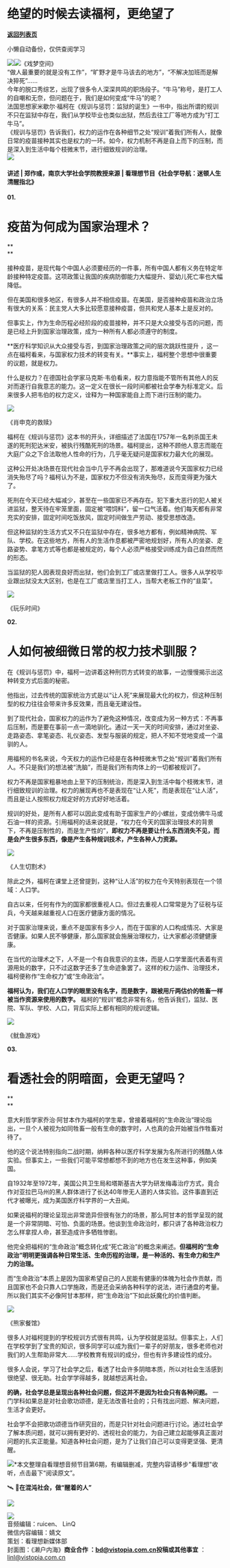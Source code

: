 # 绝望的时候去读福柯，更绝望了

[**返回列表页**](/gzh/看理想)

小懒自动备份，仅供查阅学习

![](https://mmbiz.qpic.cn/mmbiz_png/aP7vrTpXJxRA0ViaNRqia18YGj5LgX4VSibTFXfBlkXZakYUA8yBkEQYYmpmDmxH0IZyeY4oUcOiabiaj1PywxF6StQ/640?wx_fmt=png)![](https://mmbiz.qpic.cn/mmbiz_jpg/aP7vrTpXJxQeMTFBN2RrzxAKLb9DIzwKQ5AsZicRFu7b3GGQWpYVeia2wdicmbYOaS0yz02AS4cqNe4jZTxOBRjPQ/640?wx_fmt=jpeg&from;=appmsg)《戏梦空间》  
“做人最重要的就是没有工作”，“旷野才是牛马该去的地方”，“不解决加班而是解决猝死”……  
今年的脱口秀综艺，出现了很多令人深深共鸣的职场段子。“牛马”称号，是打工人的自嘲和无奈，但问题在于，我们是如何变成“牛马”的呢？  
法国思想家米歇尔‧福柯在《规训与惩罚：监狱的诞生》一书中，指出所谓的规训不只在监狱中存在，我们从学校毕业也类似出狱，然后去往工厂等地方成为“打工牛马”。  
《规训与惩罚》告诉我们，权力的运作在各种细节之处“规训”着我们所有人，就像日常的疫苗接种其实也是权力的一环。如今，权力机制不再是自上而下的压制，而是深入到生活中每个枝微末节，进行细致规训的治理。  
![](https://mmbiz.qpic.cn/mmbiz_png/aP7vrTpXJxRA0ViaNRqia18YGj5LgX4VSibyicaNpfZMjSJFGHr85glQV0UvxPDGJ30TMHYUPnUHgbYyqpCwF83EGw/640?wx_fmt=png)  

#### 讲述 | 郑作彧，南京大学社会学院教授来源 | 看理想节目《社会学导航：迷顿人生清醒指北》

  
**01.**

# **疫苗为何成为国家治理术？**

**  
**

接种疫苗，是现代每个中国人必须要经历的一件事，所有中国人都有义务在特定年龄接种特定疫苗。这项政策让我国的疾病防御能力大幅提升、婴幼儿死亡率也大幅降低。

  

但在美国和很多地区，有很多人并不相信疫苗。在美国，是否接种疫苗和政治立场有很大的关系：民主党人大多比较愿意接种疫苗，但共和党人基本上是反对的。

  

但事实上，作为生命历程必经阶段的疫苗接种，并不只是大众接受与否的问题，而是已经上升到国家治理政策，成为一种所有人都必须遵守的制度。

  

**医疗科学知识从大众接受与否，到国家治理政策之间的层次跳跃性提升
，这一点在福柯看来，与国家权力技术的转变有关。**事实上，福柯整个思想中很重要的议题，就是权力。

  

什么是权力？在德国社会学家马克斯‧韦伯看来，权力意指能不管所有其他人的反对而遂行自我意志的能力。这一定义在很长一段时间都被社会学奉为标准定义。后来很多人把韦伯的权力定义，诠释为一种国家能自上而下进行压制的能力。

  

![](https://mmbiz.qpic.cn/mmbiz_jpg/aP7vrTpXJxQeMTFBN2RrzxAKLb9DIzwKjbrVHOFUaCL0VXanK0tPvqUvwny2ZZKqbtvkkfROO9reK1mU9rdPiag/640?wx_fmt=jpeg&from;=appmsg)

《肖申克的救赎》

  

福柯在《规训与惩罚》这本书的开头，详细描述了法国在1757年一名刺杀国王未遂的死刑犯达米安，被执行残酷死刑的场景。福柯提出，这种不顾他人意志而能在大庭广众之下合法取他人性命的行为，几乎毫无疑问是国家权力最大化的展现。

  

这种公开处决场景在现代社会当中几乎不再会出现了，那难道说今天国家权力已经消失殆尽了吗？福柯认为不是，国家权力不但没有消失殆尽，反而变得更为强大了。

  

死刑在今天已经大幅减少，甚至在一些国家已不再存在。犯下重大恶行的犯人被关进监狱，整天待在牢笼里面，固定被“喂饲料”，留一口气活着。他们每天都有非常充实的安排，固定时间吃饭放风，固定时间做生产劳动、接受思想改造。

  

但这种监狱的生活方式又不只在监狱中存在，很多地方都有，例如精神病院、军队、学校。在这些地方，所有人的生活作息都被严密地规划好，所有人的坐姿、走路姿势、拿笔方式等也都是被规定的，每个人必须严格接受训练成为自己自然而然的形态。

  

当监狱的犯人因表现良好而出狱，他们会到工厂或店里做打工人。很多人从学校毕业跟出狱没太大区别，也是在工厂或店里当打工人，当帮大老板工作的“韭菜”。

  

![](https://mmbiz.qpic.cn/mmbiz_jpg/aP7vrTpXJxQeMTFBN2RrzxAKLb9DIzwKoDuTFicSU5lmACez2XRpoczLoXKNNly40erI2d6iab4GqmQH6UITSAoQ/640?wx_fmt=jpeg&from;=appmsg)

《玩乐时间》

  

**02.**

# **人如何被细微日常的权力技术驯服？**

  

在《规训与惩罚》中，福柯一边讲着这种刑罚方式转变的故事，一边慢慢揭示出这种转变方式后面的秘密。

  

他指出，过去传统的国家统治方式是以“让人死”来展现最大化的权力，但这种压制型的权力往往会带来许多反效果，而且毫无建设性。

  

到了现代社会，国家权力的运作为了避免这种情况，改变成为另一种方式：不再事后压制，而是要在事前一点一滴地驯化。通过一天一天的时间安排，通过对坐姿、走路姿态、拿笔姿态、礼仪姿态、发型与服装的规定，把人不知不觉地变成一个温驯的人。

  

用福柯的书名来说，今天权力的运作已经是在各种枝微末节之处“规训”着我们所有人。不只是我们的想法被“洗脑”，而是我们所有肉体上的一切都被规训了。

  

权力不再是国家粗暴地由上至下的压制统治，而是深入到生活中每个枝微末节，进行细致规训的治理。权力的展现再也不是表现在“让人死”，而是表现在“让人活”，而且是让人按照权力规定好的方式好好地活着。

  

规训的好处，是所有人都可以因此变成有助于国家生产的小螺丝，变成仿佛牛马或石油一样的资源。引用福柯的话来说就是，“权力在今天的国家治理技术的背景下，不再是压制性的，而是生产性的”，**即权力不再是要让什么东西消失不见，而是会产生很多东西，像是产生各种规训技术，产生各种人力资源。**

  

![](https://mmbiz.qpic.cn/mmbiz_jpg/aP7vrTpXJxQeMTFBN2RrzxAKLb9DIzwKjMRGR1TYFSv24icr9Q0fnmrfrsUUTE97MqBYnTBFl7PUWh3Zr7WonYw/640?wx_fmt=jpeg)

《人生切割术》

  

除此之外，福柯在课堂上还曾提到，这种“让人活”的权力在今天特别表现在一个领域：人口学。

  

自古以来，任何有作为的国家都很重视人口。但过去重视人口常常是为了征税与征兵，今天越来越重视人口在医疗健康方面的情况。

  

对于国家治理来说，重点不是国家有多少人，而在于国家的人口构成情况、大家是否健康。如果人民不够健康，那么国家就会施展治理权力，让大家都必须健健康康。

  

在当代的治理术之下，人不是一个有自我意识的主体，而是人口学里面代表着有资源用处的数字，只不过这数字还多了生命迹象罢了。这样的权力运作、治理技术，福柯便称作“生命权力”或“生命政治”。

  

**福柯认为，我们在人口学的眼里没有名字，而是数字，跟被用斤两估价的牲畜一样被当作资源来使用的数字。**
福柯的“规训”概念非常有名，他告诉我们，监狱、医院、军队、学校、人口，背后实际上都有相同的规训逻辑。

  

![](https://mmbiz.qpic.cn/mmbiz_jpg/aP7vrTpXJxQeMTFBN2RrzxAKLb9DIzwKX3j1aVsiaMHY3BPZtqIZr5HwtJ2Zy9uuUHqia4lxzdtD6ADJQBreHMnA/640?wx_fmt=jpeg&from;=appmsg)

《鱿鱼游戏》

  

**03.**

# **看透社会的阴暗面，会更无望吗？**

**  
**

意大利哲学家乔治‧阿甘本作为福柯的学生辈，曾接着福柯的“生命政治”理论指出，一旦个人被视为如同牲畜一般有生命的数字时，人也真的会开始被当作牲畜对待了。

  

他的这个说法特别指向二战时期，纳粹各种以医疗科学发展为名所进行的残酷人体实验。但事实上，一些我们可能平常想都想不到的地方也在发生这种事，例如美国。

  

自1932年至1972年，美国公共卫生局和塔斯基吉大学为研发梅毒治疗方式，竟合作对亚拉巴马州的黑人群体进行了长达40年惨无人道的人体实验。这件事直到近代才被曝光，成为美国医疗科学界的一大丑闻。

  

如果说福柯的理论呈现出非常诡异但很有张力的场景，那么阿甘本的哲学呈现的就是一个非常阴暗、可怕、负面的场景。他谈到生命政治时，都只讲了各种政治权力怎么样拿捏人命，甚至造成许多牺牲惨剧。

  

他完全把福柯的“生命政治”概念转化成“死亡政治”的概念来阐述。**但福柯的“生命政治”明明更强调各种日常生活、生命历程的治理，是一种活的、有生命力和生产力的治理。**

  

而“生命政治”本质上是因为国家希望自己的人民能有健康的体魄为社会作贡献，而且国家也不会只靠人口学施政，而是还会采纳各种科学的说法，进行通盘的考量。所以我们其实不必像阿甘本那样，把“生命政治”下如此妖魔化的价值判断。

  

![](https://mmbiz.qpic.cn/mmbiz_jpg/aP7vrTpXJxQeMTFBN2RrzxAKLb9DIzwKTCAPxueatdRj9UDZd4uYJjHGNOldzxEmiaBgCs94VmZLslK2TahImEA/640?wx_fmt=jpeg&from;=appmsg)

《熊家餐馆》

  

很多人对福柯提到的学校规训方式很有共鸣，认为学校就是监狱。但事实上，人们在学校学到了宝贵的知识，很多同学可以成为我们一辈子的好朋友，很多老师也对我们的人生帮助非常大......学校教育有规训的成分，但也有许多建设性的成分。

  

很多人会说，学习了社会学之后，看透了社会许多阴暗本质，所以对社会生活感到很绝望、很无助。社会学学得越多，就越想远离社会。

  

**的确，社会学总是呈现出各种社会问题，但这并不是因为社会只有各种问题。**
一门学科如果总是对社会歌功颂德，是无法改善社会的；只有找出问题、解决问题，生活才会更好。

  

社会学不会把歌功颂德当作研究目的，而是只针对社会问题进行讨论。通过社会学了解本质问题，就可以拥有更好的、透视社会的能力，为自己建立起能够真正面对问题的扎实正能量。知道各种社会问题，是为了让我们自己可以变得更坚强、更清醒。

![](https://mmbiz.qpic.cn/mmbiz_png/aP7vrTpXJxRA0ViaNRqia18YGj5LgX4VSibCtkY28xLiaOEanibJrx7E0bWiaH8tRc0WkaCZ35VoiabPsr0urCBdAzT9Q/640?wx_fmt=other&wxfrom;=5&wx;_lazy=1&wx;_co=1&tp;=webp)*本文整理自看理想音频节目第6期，有编辑删减，完整内容请移步"看理想"收听，点击最下“阅读原文”。

  

🛰️ 📱**在混沌社会，做“醒着的人”**

![](https://mmbiz.qpic.cn/mmbiz_jpg/aP7vrTpXJxRh5Q96ic3icHW0bxhRHcD1B1C9PLOnXnFLkibQpVedmP5SIryiaw7gngF4WuPHdxiacpqBn12Xga080GQ/640?wx_fmt=jpeg&from;=appmsg)

  
![](https://mmbiz.qpic.cn/mmbiz_png/aP7vrTpXJxRA0ViaNRqia18YGj5LgX4VSibCtkY28xLiaOEanibJrx7E0bWiaH8tRc0WkaCZ35VoiabPsr0urCBdAzT9Q/640?wx_fmt=other&tp;=webp&wxfrom;=5&wx;_lazy=1&wx;_co=1)  
音频编辑：ruicen、 LinQ  
微信内容编辑：婧文  
策划：看理想新媒体部  
封面图：《濑户内海》******商业合作** ：bd@vistopia.com.cn**投稿或其他事宜** ：linl@vistopia.com.cn

